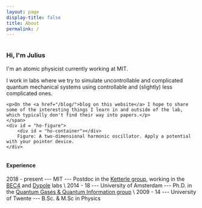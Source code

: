 ```yaml
---
layout: page
display-title: false
title: About
permalink: /
---
```


<script src="/assets/d3.v7.min.js"></script>
<script src="/assets/math.js"></script>
<script src="/assets/pages/about/2d_ho.js" defer></script>

<style>
    #about-container {
        display: flex;
        align-items: center;
        justify-content: center;
        flex-wrap: wrap;
        gap: 30px;
    }
    #about {
        display: inline;
        flex-basis: 40%;
        flex-grow: 1;
    }
    #ho-container {
        width: 250px;
        height: 250px;
        padding-bottom: 10px;
    }
    #ho-figure {
        text-align: center;
        font-family: monospace;
        font-size: 9pt;
        flex-basis: 30%;
        padding-bottom: 10px;
        touch-action: none;
    }
</style>

<div id = "about-container">
    <span id = "about">
    <h3>Hi, I'm Julius</h3>
    <p>I'm an atomic physicist currently working at MIT.</p>
    <p>I work in labs where we try to simulate uncontrollable and complicated quantum mechanical systems using controllable and (slightly) less complicated ones.</p>

    <p>On the <a href="/blog/">blog on this website</a> I hope to share some of the interesting things I learn in and outside of the lab, which typically don't find their way into papers.</p>
    </span>
    <div id = "ho-figure">
        <div id = "ho-container"></div>
        Figure: A two-dimensional harmonic oscillator. Apply a potential with your pointer device.
    </div>
</div>

#### Experience
2018 - present --- MIT --- Postdoc in the [Ketterle group](https://www.rle.mit.edu/cua_pub/ketterle_group/home.htm), working in the [BEC4](https://bec4.mit.edu) and [Dypole](https://dypole.mit.edu) labs \\
2014 - 18 --- University of Amsterdam --- Ph.D. in the [Quantum Gases & Quantum Information group](https://iop.uva.nl/content/research-groups/qgqi/quantum-gases-quantum-information.html) \\
2009 - 14 --- University of Twente --- B.Sc. & M.Sc in Physics
